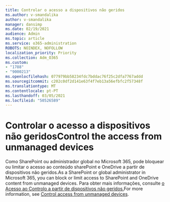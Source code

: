```yaml
---
title: Controlar o acesso a dispositivos não geridos
ms.author: v-smandalika
author: v-smandalika
manager: dansimp
ms.date: 02/19/2021
audience: Admin
ms.topic: article
ms.service: o365-administration
ROBOTS: NOINDEX, NOFOLLOW
localization_priority: Priority
ms.collection: Adm_O365
ms.custom:
- "1788"
- "9000213"
ms.openlocfilehash: 077979bb58234fdc7bddac76f25c2dfa7767addd
ms.sourcegitcommit: c202c0df2d141e63f4f7eb13a56efbfc2f57348f
ms.translationtype: MT
ms.contentlocale: pt-PT
ms.lasthandoff: 03/05/2021
ms.locfileid: "50526589"
---
```

# <a name="control-the-access-from-unmanaged-devices"></a><span data-ttu-id="d58c8-102">Controlar o acesso a dispositivos não geridos</span><span class="sxs-lookup"><span data-stu-id="d58c8-102">Control the access from unmanaged devices</span></span>

<span data-ttu-id="d58c8-103">Como SharePoint ou administrador global no Microsoft 365, pode bloquear ou limitar o acesso ao conteúdo sharePoint e OneDrive a partir de dispositivos não geridos.</span><span class="sxs-lookup"><span data-stu-id="d58c8-103">As a SharePoint or global administrator in Microsoft 365, you can block or limit access to SharePoint and OneDrive content from unmanaged devices.</span></span> <span data-ttu-id="d58c8-104">Para obter mais informações, consulte [o Acesso ao Controlo a partir de dispositivos não geridos.](https://docs.microsoft.com/sharepoint/control-access-from-unmanaged-devices)</span><span class="sxs-lookup"><span data-stu-id="d58c8-104">For more information, see [Control access from unmanaged devices](https://docs.microsoft.com/sharepoint/control-access-from-unmanaged-devices).</span></span>
